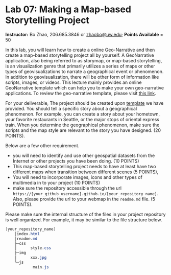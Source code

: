 # Lab 07: Making a Map-based Storytelling Project

**Instructor:** Bo Zhao, 206.685.3846 or zhaobo@uw.edu; **Points Available** = 50

In this lab, you will learn how to create a online Geo-Narrative and then create a map-based storytelling project all by yourself. A GeoNarrative application, also being referred to as storymap, or map-based storytelling, is an visualization genre that primarily utilizes a series of maps or other types of geovisualizations to narrate a geographical event or phenomenon. In addition to geovisualization, there will be other form of information like scripts, images, or videos. This lecture mainly provides an online GeoNarrative template which can help you to make your own geo-narrative applications. To review the geo-narrative template, please visit [this link](https://jakobzhao.github.io/geog458/weeks/week07).


For your deliverable, The project should be created upon [template](weeks/week07/readme.md) we have provided. You should tell a specific story about a geographical phenomenon. For example, you can create a story about your hometown, your favorite restaurants in Seattle, or the major stops of oriental express train. When you determine the geographical phenomenon, make sure the scripts and the map style are relevant to the story you have designed. (20 POINTS).

Below are a few other requirement.
   
   - you will need to identify and use other geospatial datasets from the Internet or other projects you have been doing. (10 POINTS)
   - This map-based storytelling project needs to have at least have two different maps when transition between different scenes (5 POINTS),
   - You will need to incorporate images, icons and other types of multimedia in to your project (10 POINTS)
   - make sure the repository accessible through the url `https://[your_github_username].github.io/[your_repository_name]`. Also, please provide the url to your webmap in the `readme.md` file. (5 POINTS).

Please make sure the internal structure of the files in your project repository is well organized. For example, it may be similar to the file structure below.

```powershell
[your_repository_name]
    │index.html
    │readme.md
    ├─css
    │      style.css
    ├─img
    │      xxx.jpg
    └─js
            main.js
```
